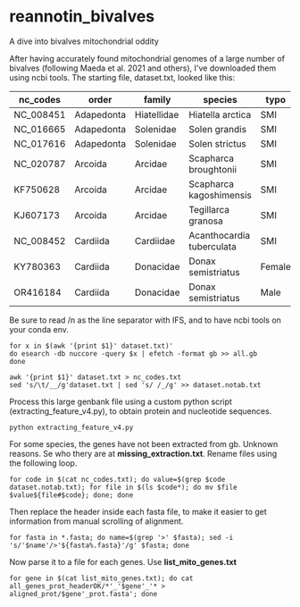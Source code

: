# reannotin_bivalves
A dive into bivalves mitochondrial oddity

After having accurately found mitochondrial genomes of a large number of bivalves (following Maeda et al. 2021 and others), I've downloaded them using ncbi tools.
The starting file, dataset.txt, looked like this:

|nc_codes| order| family| species| typo|
|--------|------|-------|--------|-----|
|NC_008451	|Adapedonta	|Hiatellidae	|Hiatella arctica|	SMI|
|NC_016665	|Adapedonta	|Solenidae	|Solen grandis	|SMI|
|NC_017616	|Adapedonta	|Solenidae	|Solen strictus	|SMI|
|NC_020787|	Arcoida	|Arcidae	|Scapharca broughtonii	|SMI|
|KF750628	|Arcoida	|Arcidae	|Scapharca kagoshimensis	|SMI|
|KJ607173	|Arcoida	|Arcidae	|Tegillarca granosa	|SMI|
|NC_008452|	Cardiida	|Cardiidae	|Acanthocardia tuberculata|	SMI|
|KY780363 |Cardiida	|Donacidae	|Donax semistriatus	|Female|
|OR416184 |	Cardiida	|Donacidae	|Donax semistriatus	|Male|

Be sure to read /n as the line separator with IFS, and to have ncbi tools on your conda env.

```
for x in $(awk '{print $1}' dataset.txt)'
do esearch -db nuccore -query $x | efetch -format gb >> all.gb
done

awk '{print $1}' dataset.txt > nc_codes.txt
sed 's/\t/__/g'dataset.txt | sed 's/ /_/g' >> dataset.notab.txt
```

Process this large genbank file using  a custom python script (extracting_feature_v4.py), to obtain protein and nucleotide sequences.

```
python extracting_feature_v4.py
```

For some species, the genes have not been extracted from gb. Unknown reasons. Se who thery are at **missing_extraction.txt**.
Rename files using the following loop.
```
for code in $(cat nc_codes.txt); do value=$(grep $code dataset.notab.txt); for file in $(ls $code*); do mv $file $value${file#$code}; done; done
```
Then replace the header inside each fasta file, to make it easier to get information from manual scrolling of alignment.
```
for fasta in *.fasta; do name=$(grep '>' $fasta); sed -i 's/'$name'/>'${fasta%.fasta}'/g' $fasta; done
```
Now parse it to a file for each genes. Use **list_mito_genes.txt**
```
for gene in $(cat list_mito_genes.txt); do cat all_genes_prot_headerOK/*'_'$gene'_'* > aligned_prot/$gene'_prot.fasta'; done
```

